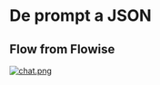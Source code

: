 # De prompt a JSON

## Flow from Flowise

[![chat.png](https://i.postimg.cc/MpJ6wJbS/chat.png)](https://postimg.cc/nCTbK5PR)